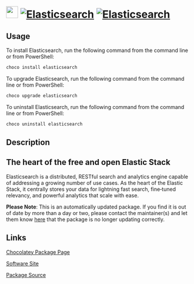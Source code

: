 ﻿# <img src="https://cdn.jsdelivr.net/gh/mkevenaar/chocolatey-packages@27d92fa2fac6f589a8872281166f3020c60d6152/icons/elasticsearch.svg" width="32" height="32"/> [![Elasticsearch](https://img.shields.io/chocolatey/v/elasticsearch.svg?label=Elasticsearch)](https://community.chocolatey.org/packages/elasticsearch) [![Elasticsearch](https://img.shields.io/chocolatey/dt/elasticsearch.svg)](https://community.chocolatey.org/packages/elasticsearch)

## Usage

To install Elasticsearch, run the following command from the command line or from PowerShell:

```powershell
choco install elasticsearch
```

To upgrade Elasticsearch, run the following command from the command line or from PowerShell:

```powershell
choco upgrade elasticsearch
```

To uninstall Elasticsearch, run the following command from the command line or from PowerShell:

```powershell
choco uninstall elasticsearch
```

## Description

## The heart of the free and open Elastic Stack

Elasticsearch is a distributed, RESTful search and analytics engine capable of addressing a growing number of use cases. As the heart of the Elastic Stack, it centrally stores your data for lightning fast search, fine‑tuned relevancy, and powerful analytics that scale with ease.

**Please Note**: This is an automatically updated package. If you find it is
out of date by more than a day or two, please contact the maintainer(s) and
let them know [here](https://github.com/mkevenaar/chocolatey-packages/issues) that the package is no longer updating correctly.


## Links

[Chocolatey Package Page](https://community.chocolatey.org/packages/elasticsearch)

[Software Site](https://www.elastic.co/elasticsearch/)

[Package Source](https://github.com/mkevenaar/chocolatey-packages/tree/master/automatic/elasticsearch)

